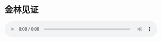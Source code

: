 # 金林见证

<audio style="width: 100%;" preload="false" controls controlslist="nodownload"><source src="//file.simai.life/audio/mp3/old/12372.mp3" type="audio/mpeg">Your browser does not support the audio element.</audio>



